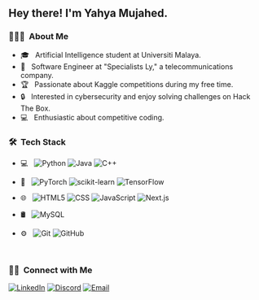 

<!--
### Hi there 👋
**YahyaMurad/YahyaMurad** is a ✨ _special_ ✨ repository because its `README.md` (this file) appears on your GitHub profile.

Here are some ideas to get you started:

- 🔭 I’m currently working on ...
- 🌱 I’m currently learning ...
- 👯 I’m looking to collaborate on ...
- 🤔 I’m looking for help with ...
- 💬 Ask me about ...
- 📫 How to reach me: ...
- 😄 Pronouns: ...
- ⚡ Fun fact: ...
-->


<h2> Hey there! I'm Yahya Mujahed. </h2>

<h3> 👨🏻‍💻 &nbsp;About Me </h3>

- 🎓 &nbsp; Artificial Intelligence student at Universiti Malaya.
- 💼 &nbsp; Software Engineer at "Specialists Ly," a telecommunications company.
- 🏆 &nbsp; Passionate about Kaggle competitions during my free time.
- 🔒 &nbsp; Interested in cybersecurity and enjoy solving challenges on Hack The Box.
- 💻 &nbsp; Enthusiastic about competitive coding.

<h3> 🛠 &nbsp;Tech Stack</h3>

- 💻 &nbsp;
  ![Python](https://img.shields.io/badge/-Python-333333?style=flat&logo=python)
  ![Java](https://img.shields.io/badge/-Java-333333?style=flat&logo=Java&logoColor=007396)
  ![C++](https://img.shields.io/badge/-C++-333333?style=flat&logo=C%2B%2B&logoColor=00599C)
  
- 🧠 &nbsp;
  ![PyTorch](https://img.shields.io/badge/-PyTorch-333333?style=flat&logo=pytorch)
  ![scikit-learn](https://img.shields.io/badge/-scikit%20learn-333333?style=flat&logo=scikit-learn)
  ![TensorFlow](https://img.shields.io/badge/-TensorFlow-333333?style=flat&logo=tensorflow)

- 🌐 &nbsp;
  ![HTML5](https://img.shields.io/badge/-HTML5-333333?style=flat&logo=HTML5)
  ![CSS](https://img.shields.io/badge/-CSS-333333?style=flat&logo=CSS3&logoColor=1572B6)
  ![JavaScript](https://img.shields.io/badge/-JavaScript-333333?style=flat&logo=javascript)
  ![Next.js](https://img.shields.io/badge/-Next.js-333333?style=flat&logo=next.js)

- 🛢 &nbsp;
  ![MySQL](https://img.shields.io/badge/-MySQL-333333?style=flat&logo=mysql)

- ⚙️ &nbsp;
  ![Git](https://img.shields.io/badge/-Git-333333?style=flat&logo=git)
  ![GitHub](https://img.shields.io/badge/-GitHub-333333?style=flat&logo=github)




<br/>

<h3> 🤝🏻 &nbsp;Connect with Me </h3>

<p align="center">

<a href="https://www.linkedin.com/in/yahya-murad/"><img alt="LinkedIn" src="https://img.shields.io/badge/LinkedIn-Yahya%20Mujahed-blue?style=flat-square&logo=linkedin"></a>
<a href="https://discord.com/users/374178143440994304" target="_blank">
   <img alt="Discord" src="https://img.shields.io/badge/Discord-solidhelium-7289DA?style=flat-square&logo=discord"></a>
<a href="mailto:yahyamurad197@gmail.com"><img alt="Email" src="https://img.shields.io/badge/Email-yahyamurad197@gmail.com-blue?style=flat-square&logo=gmail"></a>
</p>

